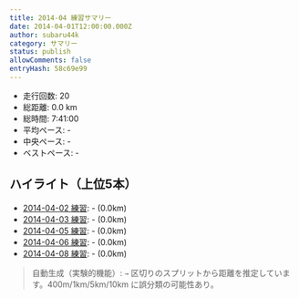 ```yaml
---
title: 2014-04 練習サマリー
date: 2014-04-01T12:00:00.000Z
author: subaru44k
category: サマリー
status: publish
allowComments: false
entryHash: 58c69e99
---
```

- 走行回数: 20
- 総距離: 0.0 km
- 総時間: 7:41:00
- 平均ペース: -
- 中央ペース: -
- ベストペース: -

## ハイライト（上位5本）
- [2014-04-02 練習](/2014-04-02-9cdb7b5a6530f83d8b5c19efcfd8cf70/): - (0.0km)
- [2014-04-03 練習](/2014-04-03-fd5763bfcde4afff462e9e9321ef4681/): - (0.0km)
- [2014-04-05 練習](/2014-04-05-9a018f4635f1b6a4d107cfb7588a5307/): - (0.0km)
- [2014-04-06 練習](/2014-04-06-35f62d19908de77354e1e422e0db3a54/): - (0.0km)
- [2014-04-08 練習](/2014-04-08-5445ac2396c5e018820af01f47ea55c8/): - (0.0km)

> 自動生成（実験的機能）: `→` 区切りのスプリットから距離を推定しています。400m/1km/5km/10km に誤分類の可能性あり。
